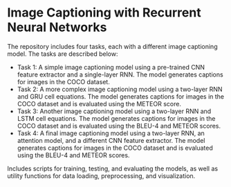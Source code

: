 # Image Captioning with Recurrent Neural Networks

The repository includes four tasks, each with a different image captioning model. The tasks are described below:

- Task 1: A simple image captioning model using a pre-trained CNN feature extractor and a single-layer RNN. The model generates captions for images in the COCO dataset.
- Task 2: A more complex image captioning model using a two-layer RNN and GRU cell equations. The model generates captions for images in the COCO dataset and is evaluated using the METEOR score.
- Task 3: Another image captioning model using a two-layer RNN and LSTM cell equations. The model generates captions for images in the COCO dataset and is evaluated using the BLEU-4 and METEOR scores.
- Task 4: A final image captioning model using a two-layer RNN, an attention model, and a different CNN feature extractor. The model generates captions for images in the COCO dataset and is evaluated using the BLEU-4 and METEOR scores.

Includes scripts for training, testing, and evaluating the models, as well as utility functions for data loading, preprocessing, and visualization.
